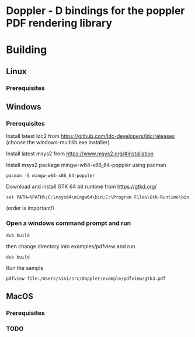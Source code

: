 # Doppler - D bindings for the poppler PDF rendering library

# Building

## Linux

### Prerequisites

## Windows

### Prerequisites

Install latest ldc2 from https://github.com/ldc-developers/ldc/releases (choose the windows-multilib.exe installer)

Install latest msys2 from https://www.msys2.org/#installation

Install msys2 package mingw-w64-x86_64-poppler using pacman

    pacman -S mingw-w64-x86_64-poppler

Download and install GTK 64 bit runtime from https://gtkd.org/

    set PATH=%PATH%;C:\msys64\mingw64\bin;C:\Program Files\Gtk-Runtime\bin

(order is important!)

### Open a windows command prompt and run

    dub build

then change directory into examples/pdfview and run

    dub build

Run the sample

    pdfview file:/Users/sini/src/doppler/example/pdfview/gtk3.pdf

## MacOS

### Prerequisites

### TODO
